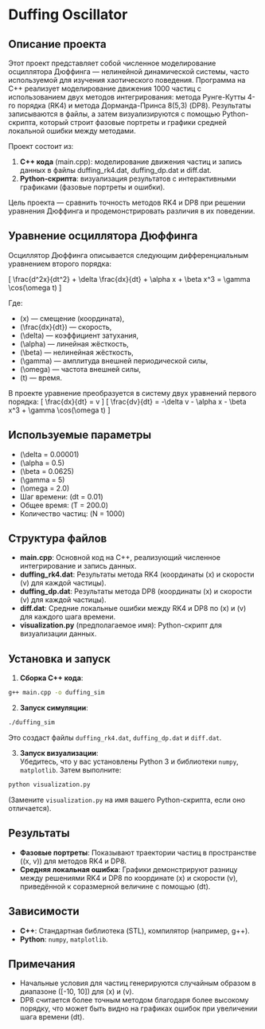 # Duffing Oscillator

## Описание проекта

Этот проект представляет собой численное моделирование осциллятора Дюффинга — нелинейной динамической системы, часто используемой для изучения хаотического поведения. Программа на C++ реализует моделирование движения 1000 частиц с использованием двух методов интегрирования: метода Рунге-Кутты 4-го порядка (RK4) и метода Дорманда-Принса 8(5,3) (DP8). Результаты записываются в файлы, а затем визуализируются с помощью Python-скрипта, который строит фазовые портреты и графики средней локальной ошибки между методами.

Проект состоит из:
1. **C++ кода** (main.cpp): моделирование движения частиц и запись данных в файлы duffing_rk4.dat, duffing_dp.dat и diff.dat.
2. **Python-скрипта**: визуализация результатов с интерактивными графиками (фазовые портреты и ошибки).

Цель проекта — сравнить точность методов RK4 и DP8 при решении уравнения Дюффинга и продемонстрировать различия в их поведении.

## Уравнение осциллятора Дюффинга

Осциллятор Дюффинга описывается следующим дифференциальным уравнением второго порядка:

\[
\frac{d^2x}{dt^2} + \delta \frac{dx}{dt} + \alpha x + \beta x^3 = \gamma \cos(\omega t)
\]

Где:
- \(x\) — смещение (координата),
- \(\frac{dx}{dt}\) — скорость,
- \(\delta\) — коэффициент затухания,
- \(\alpha\) — линейная жёсткость,
- \(\beta\) — нелинейная жёсткость,
- \(\gamma\) — амплитуда внешней периодической силы,
- \(\omega\) — частота внешней силы,
- \(t\) — время.

В проекте уравнение преобразуется в систему двух уравнений первого порядка:
\[
\frac{dx}{dt} = v
\]
\[
\frac{dv}{dt} = -\delta v - \alpha x - \beta x^3 + \gamma \cos(\omega t)
\]

## Используемые параметры

- \(\delta = 0.00001\)
- \(\alpha = 0.5\)
- \(\beta = 0.0625\)
- \(\gamma = 5\)
- \(\omega = 2.0\)
- Шаг времени: \(dt = 0.01\)
- Общее время: \(T = 200.0\)
- Количество частиц: \(N = 1000\)

## Структура файлов

- **main.cpp**: Основной код на C++, реализующий численное интегрирование и запись данных.
- **duffing_rk4.dat**: Результаты метода RK4 (координаты \(x\) и скорости \(v\) для каждой частицы).
- **duffing_dp.dat**: Результаты метода DP8 (координаты \(x\) и скорости \(v\) для каждой частицы).
- **diff.dat**: Средние локальные ошибки между RK4 и DP8 по \(x\) и \(v\) для каждого шага времени.
- **visualization.py** (предполагаемое имя): Python-скрипт для визуализации данных.

## Установка и запуск

1. **Сборка C++ кода**:

```bash
g++ main.cpp -o duffing_sim
```

2. **Запуск симуляции**:

```bash
./duffing_sim
```

Это создаст файлы `duffing_rk4.dat`, `duffing_dp.dat` и `diff.dat`.

3. **Запуск визуализации**:  
   Убедитесь, что у вас установлены Python 3 и библиотеки `numpy`, `matplotlib`. Затем выполните:

```bash
python visualization.py
```

(Замените `visualization.py` на имя вашего Python-скрипта, если оно отличается).

## Результаты

- **Фазовые портреты**: Показывают траектории частиц в пространстве \((x, v)\) для методов RK4 и DP8.
- **Средняя локальная ошибка**: Графики демонстрируют разницу между решениями RK4 и DP8 по координате \(x\) и скорости \(v\), приведённой к соразмерной величине с помощью \(dt\).

## Зависимости

- **C++**: Стандартная библиотека (STL), компилятор (например, g++).
- **Python**: `numpy`, `matplotlib`.

## Примечания

- Начальные условия для частиц генерируются случайным образом в диапазоне \([-10, 10]\) для \(x\) и \(v\).
- DP8 считается более точным методом благодаря более высокому порядку, что может быть видно на графиках ошибок при увеличении шага времени \(dt\).
